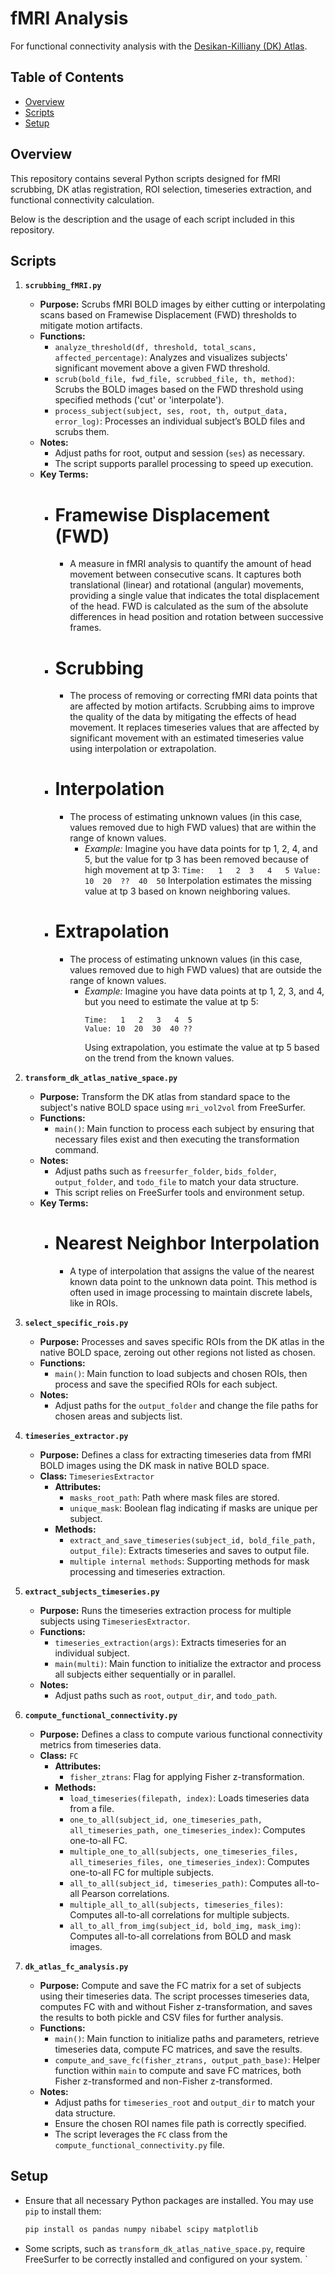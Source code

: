 
# fMRI Analysis

For functional connectivity analysis with the [Desikan-Killiany (DK) Atlas](https://surfer.nmr.mgh.harvard.edu/fswiki/CorticalParcellation). 

## Table of Contents

- [Overview](#overview)
- [Scripts](#scripts)
- [Setup](#setup)

## Overview

This repository contains several Python scripts designed for fMRI scrubbing, DK atlas registration, ROI selection, timeseries extraction, and functional connectivity calculation. 

Below is the description and the usage of each script included in this repository.

## Scripts

1. **`scrubbing_fMRI.py`**
    - **Purpose:** Scrubs fMRI BOLD images by either cutting or interpolating scans based on Framewise Displacement (FWD) thresholds to mitigate motion artifacts.
    - **Functions:**
        - `analyze_threshold(df, threshold, total_scans, affected_percentage)`: Analyzes and visualizes subjects' significant movement above a given FWD threshold.
        - `scrub(bold_file, fwd_file, scrubbed_file, th, method)`: Scrubs the BOLD images based on the FWD threshold using specified methods ('cut' or 'interpolate').
        - `process_subject(subject, ses, root, th, output_data, error_log)`: Processes an individual subject’s BOLD files and scrubs them.
    - **Notes:**
        - Adjust paths for root, output and session (`ses`) as necessary.
        - The script supports parallel processing to speed up execution.
    - **Key Terms:**
        - # Framewise Displacement (FWD)
            - A measure in fMRI analysis to quantify the amount of head movement between consecutive scans. It captures both translational (linear) and rotational (angular) movements, providing a single value that indicates the total displacement of the head. FWD is calculated as the sum of the absolute differences in head position and rotation between successive frames.
        - # Scrubbing
            - The process of removing or correcting fMRI data points that are affected by motion artifacts. Scrubbing aims to improve the quality of the data by mitigating the effects of head movement. It replaces timeseries values that are affected by significant movement with an estimated timeseries value using interpolation or extrapolation. 
        - # Interpolation
            - The process of estimating unknown values (in this case, values removed due to high FWD values) that are within the range of known values.
                - *Example:*
                    Imagine you have data points for tp 1, 2, 4, and 5, but the value for tp 3 has been removed because of high movement at tp 3:
                        ```
                        Time:   1   2  3   4   5
                        Value: 10  20  ??  40  50
                        ```
                    Interpolation estimates the missing value at tp 3 based on known neighboring values. 
        - # Extrapolation
            - The process of estimating unknown values (in this case, values removed due to high FWD values) that are outside the range of known values.
                - *Example:*
                    Imagine you have data points at tp 1, 2, 3, and 4, but you need to estimate the value at tp 5:
                    ```
                    Time:   1   2   3   4  5
                    Value: 10  20  30  40 ??
                    ```
                    Using extrapolation, you estimate the value at tp 5 based on the trend from the known values. 

2. **`transform_dk_atlas_native_space.py`**
    - **Purpose:** Transform the DK atlas from standard space to the subject's native BOLD space using `mri_vol2vol` from FreeSurfer.
    - **Functions:**
        - `main()`: Main function to process each subject by ensuring that necessary files exist and then executing the transformation command.
    - **Notes:**
        - Adjust paths such as `freesurfer_folder`, `bids_folder`, `output_folder`, and `todo_file` to match your data structure.
        - This script relies on FreeSurfer tools and environment setup.
    - **Key Terms:**
        - # Nearest Neighbor Interpolation
            - A type of interpolation that assigns the value of the nearest known data point to the unknown data point. This method is often used in image processing to maintain discrete labels, like in ROIs.


3. **`select_specific_rois.py`**
    - **Purpose:** Processes and saves specific ROIs from the DK atlas in the native BOLD space, zeroing out other regions not listed as chosen.
    - **Functions:**
        - `main()`: Main function to load subjects and chosen ROIs, then process and save the specified ROIs for each subject.
    - **Notes:**
        - Adjust paths for the `output_folder` and change the file paths for chosen areas and subjects list.

4. **`timeseries_extractor.py`**
    - **Purpose:** Defines a class for extracting timeseries data from fMRI BOLD images using the DK mask in native BOLD space.
    - **Class:** `TimeseriesExtractor`
        - **Attributes:**
            - `masks_root_path`: Path where mask files are stored.
            - `unique_mask`: Boolean flag indicating if masks are unique per subject.
        - **Methods:**
            - `extract_and_save_timeseries(subject_id, bold_file_path, output_file)`: Extracts timeseries and saves to output file.
            - `multiple internal methods`: Supporting methods for mask processing and timeseries extraction.

5. **`extract_subjects_timeseries.py`**
    - **Purpose:** Runs the timeseries extraction process for multiple subjects using `TimeseriesExtractor`.
    - **Functions:**
        - `timeseries_extraction(args)`: Extracts timeseries for an individual subject.
        - `main(multi)`: Main function to initialize the extractor and process all subjects either sequentially or in parallel.
    - **Notes:**
        - Adjust paths such as `root`, `output_dir`, and `todo_path`.

6. **`compute_functional_connectivity.py`**
    - **Purpose:** Defines a class to compute various functional connectivity metrics from timeseries data.
    - **Class:** `FC`
        - **Attributes:**
            - `fisher_ztrans`: Flag for applying Fisher z-transformation.
        - **Methods:**
            - `load_timeseries(filepath, index)`: Loads timeseries data from a file.
            - `one_to_all(subject_id, one_timeseries_path, all_timeseries_path, one_timeseries_index)`: Computes one-to-all FC.
            - `multiple_one_to_all(subjects, one_timeseries_files, all_timeseries_files, one_timeseries_index)`: Computes one-to-all FC for multiple subjects.
            - `all_to_all(subject_id, timeseries_path)`: Computes all-to-all Pearson correlations.
            - `multiple_all_to_all(subjects, timeseries_files)`: Computes all-to-all correlations for multiple subjects.
            - `all_to_all_from_img(subject_id, bold_img, mask_img)`: Computes all-to-all correlations from BOLD and mask images.

7. **`dk_atlas_fc_analysis.py`**
    - **Purpose:** Compute and save the FC matrix for a set of subjects using their timeseries data. The script processes timeseries data, computes FC with and without Fisher z-transformation, and saves the results to both pickle and CSV files for further analysis.
    - **Functions:**
        - `main()`: Main function to initialize paths and parameters, retrieve timeseries data, compute FC matrices, and save the results.
        - `compute_and_save_fc(fisher_ztrans, output_path_base)`: Helper function within `main` to compute and save FC matrices, both Fisher z-transformed and non-Fisher z-transformed.
    - **Notes:**
        - Adjust paths for `timeseries_root` and `output_dir` to match your data structure.
        - Ensure the chosen ROI names file path is correctly specified.
        - The script leverages the `FC` class from the `compute_functional_connectivity.py` file.

## Setup
- Ensure that all necessary Python packages are installed. You may use `pip` to install them:
    ```bash
    pip install os pandas numpy nibabel scipy matplotlib
    ```
- Some scripts, such as `transform_dk_atlas_native_space.py`, require FreeSurfer to be correctly installed and configured on your system.
`